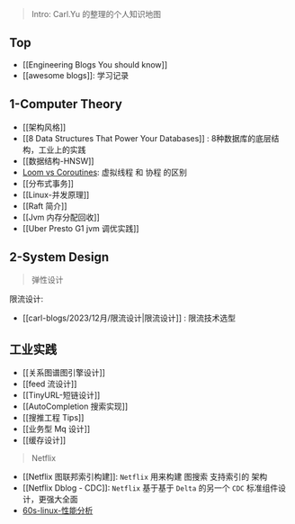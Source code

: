 


> Intro: Carl.Yu 的整理的个人知识地图


## Top

- [[Engineering Blogs You should know]]
- [[awesome blogs]]: 学习记录


## 1-Computer Theory

- [[架构风格]]
- [[8 Data Structures That Power Your Databases]] : 8种数据库的底层结构，工业上的实践
- [[数据结构-HNSW]]
- [Loom vs Coroutines](https://www.youtube.com/watch?v=zluKcazgkV4): 虚拟线程 和 协程 的区别
- [[分布式事务]]
- [[Linux-并发原理]]
- [[Raft 简介]]
- [[Jvm 内存分配回收]]
- [[Uber Presto G1 jvm 调优实践]]


## 2-System Design


> 弹性设计


限流设计:
- [[carl-blogs/2023/12月/限流设计|限流设计]] : 限流技术选型

## 工业实践

- [[关系图谱图引擎设计]]
- [[feed 流设计]]
- [[TinyURL-短链设计]]
- [[AutoCompletion 搜索实现]]
- [[搜推工程 Tips]]
- [[业务型 Mq 设计]]
- [[缓存设计]]

>  Netflix 

- [[Netflix 图联邦索引构建]]: `Netflix` 用来构建 图搜索 支持索引的 架构
- [[Netflix Dblog - CDC]]: `Netflix` 基于基于 `Delta` 的另一个 `CDC` 标准组件设计，更强大全面
- [60s-linux-性能分析](https://netflixtechblog.com/linux-performance-analysis-in-60-000-milliseconds-accc10403c55)

